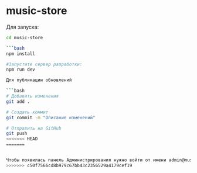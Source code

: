 # music-store
Для запуска:

```bash
cd music-store

```bash
npm install

#Запустите сервер разработки:
npm run dev

Для публикации обновлений

```bash
# Добавить изменения
git add .

# Создать коммит
git commit -m "Описание изменений"

# Отправить на GitHub
git push
<<<<<<< HEAD
=======


Чтобы появилась панель Администрирования нужно войти от имени admin@musemart.ru с паролем password123
>>>>>>> c50f7566cd8b979c67bb43c2356529a4179cef19
